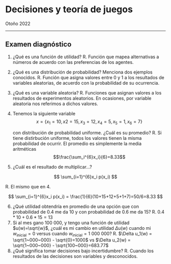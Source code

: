 # Decisiones y teoría de juegos
Otoño 2022

---

## Examen diagnóstico

1. ¿Qué es una función de utilidad?
   R. Función que mapea alternativas a números de acuerdo con las preferencias de los agentes.
2. ¿Qué es una distribución de probabilidad? Menciona dos ejemplos conocidos.
   R. Función que asigna valores entre 0 y 1 a los resultados de variables aleatorias, de acuerdo con la probabilidad de su ocurrencia.
3. ¿Qué es una variable aleatoria?
   R. Funciones que asignan valores a los resultados de experimentos aleatorios. En ocasiones, por variable aleatoria nos referimos a dichos valores.
4. Tenemos la siguiente variable 
   $$x = \{x_1 = 10, x2 = 15, x_3 = 12, x_4 = 5, x_5 = 1, x_6 = 7\}$$ 
   
   con distribución de probabilidad uniforme. ¿Cuál es su promedio?
   R. Si tiene distirbución uniforme, todos los valores tienen la misma probabilidad de ocurrir. El promedio es simplemente la media aritméticas
   $$\frac{\sum_i^{6}x_i}{6}=8.33$$
5. ¿Cuál es el resultado de multiplicar...?

$$
  \sum_{i=1}^{6}x_i p(x_i)
$$

  R. El mismo que en 4. 

$$
  \sum_{i=1}^{6}x_i p(x_i) = \frac{1}{6}(10+15+12+5+1+7)=50/6=8.33
$$

6. ¿Qué utilidad obtendría en promedio de una opción que con probabilidad de 0.4 me da 10 y con probabilidad de 0.6 me da 15?
   R. $0.4*10+0.6*15=13$
7. Si al mes gano 100 000, y tengo una función de utilidad $u(w)=\sqrt{w}$, ¿cuál es mi cambio en utilidad $\Delta u(w)$ cuando mi $w_{\text{inicial}}=0$ versus cuando $w_{\text{inicial}}=1~000~000$?
    R. $\Delta u_1(w) = \sqrt{1~000~000} - \sqrt{0}=1000$ vs $\Delta u_2(w) = \sqrt{1~000~000} - \sqrt{100~000}=683.77$
8. ¿Qué significa tomar decisiones bajo incertidumbre?
   R. Cuando los resultados de las decisiones son variables y desconocidos.